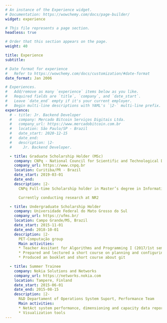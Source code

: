 ```yaml
---
# An instance of the Experience widget.
# Documentation: https://wowchemy.com/docs/page-builder/
widget: experience

# This file represents a page section.
headless: true

# Order that this section appears on the page.
weight: 40

title: Experience
subtitle:

# Date format for experience
#   Refer to https://wowchemy.com/docs/customization/#date-format
date_format: Jan 2006

# Experiences.
#   Add/remove as many `experience` items below as you like.
#   Required fields are `title`, `company`, and `date_start`.
#   Leave `date_end` empty if it's your current employer.
#   Begin multi-line descriptions with YAML's `|2-` multi-line prefix.
experience:
  # - title: Jr. Backend Developer
  #   company: Mercado Bitcoin Serviços Digitais Ltda.
  #   company_url: https://www.mercadobitcoin.com.br
  #   location: São Paulo/SP - Brazil
  #   date_start: 2020-12-15
  #   date_end: 
  #   description: |2-
  #     Jr. Backend Developer.

  - title: Graduate Scholarship Holder (MSc)
    company: CNPq - National Council for Scientific and Technological Development
    company_url: https://www.cnpq.br
    location: Curitiba/PR - Brazil
    date_start: 2019-03-01
    date_end: 
    description: |2-
      CNPq Full-time Scholarship holder in Master’s degree in Informatics Graduate Program of Universidade Federal do Paraná.  

      Currently conducting research at NR2

  - title: Undergraduate Scholarship Holder
    company: Universidade Federal do Mato Grosso do Sul
    company_url: https://ufms.br/
    location: Campo Grande/MS, Brazil
    date_start: 2015-11-01
    date_end: 2018-10-01
    description: |2-
      PET-Computação group  
      Main activities:  
      * Teacher Assitant for Algorithms and Programming I (2017/1st semester) and Computer Networking (2017/2nd semester)  
      * Prepared and lectured a short course on planning and configuring computer networks topologies using GNS3  
      * Produced an booklet and short course about git

  - title: Summer Trainee
    company: Nokia Solutions and Networks
    company_url: https://networks.nokia.com
    location: Tampere, Finland
    date_start: 2015-06-01
    date_end: 2015-08-15
    description: |2-
      R&D Departament of Operations System Suport, Performance Team  
      Main activities:  
      * NetAct system performance, dimensioning and capacity data reporting
      * Visualization tools
---
```

